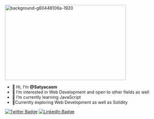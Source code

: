 <a class="profile-banner" href="https://ibb.co/P1svJYX"><img src="https://i.ibb.co/P1svJYX/background-g60448106a-1920.png" alt="background-g60448106a-1920" border="0" height="250" width="400" align="center"></a>
<!-- <style>
  .profile-banner{
    margin-left: auto;
    margin-right: auto;
  }
</style> -->

- 👋 Hi, I’m <strong> @Satyacasm </strong>
- 👀 I’m interested in Web Development and open to other fields as well
- 🌱 I’m currently learning JavaScript
- 🚀Currently exploring Web Development as well as Solidity

[![Twitter Badge](https://img.shields.io/badge/Twitter-Profile-informational?style=flat&logo=twitter&logoColor=white&color=1CA2F1)](https://twitter.com/Satyacasm)
[![LinkedIn Badge](https://img.shields.io/badge/LinkedIn-Profile-informational?style=flat&logo=linkedin&logoColor=white&color=0D76A8)](https://www.linkedin.com/in/satyacasm/)
<!---
Satyam-aka-UltimateST/Satyam-aka-UltimateST is a ✨ special ✨ repository because its `README.md` (this file) appears on your GitHub profile.
You can click the Preview link to take a look at your changes.
--->
